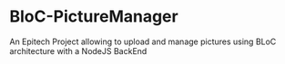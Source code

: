# BloC-PictureManager
An Epitech Project allowing to upload and manage pictures using BLoC architecture with a NodeJS BackEnd
